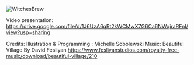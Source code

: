 
![WitchesBrew](https://github.com/michsobol/WitchesBrew/assets/85651798/d7d5286a-58c2-4c3a-bf33-d31e9b3202e8)

Video presentation:
https://drive.google.com/file/d/1J6UzA6qRt2kWCMwX7G6Ca6NWqiraRFnI/view?usp=sharing

Credits:
Illustration & Programming : Michelle Sobolewski
Music: Beautiful Village By David Fesliyan https://www.fesliyanstudios.com/royalty-free-music/download/beautiful-village/210
